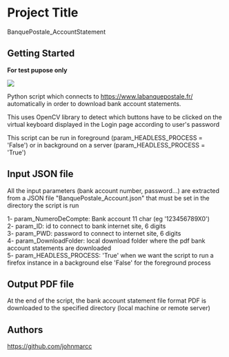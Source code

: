 # Project Title
BanquePostale_AccountStatement

## Getting Started

__For test pupose only__

![](https://github.com/johnmarcc/OpenCV_BanquePostale_AccountStatement/blob/master/BanquePostaleVirtualKeyboard.jpg)

Python script which connects to https://www.labanquepostale.fr/ automatically in order to download bank account statements. 

This uses OpenCV library to detect which buttons have to be clicked on the virtual keyboard displayed in the Login page according to 
user's password

This script can be run in foreground (param_HEADLESS_PROCESS = 'False') or in background on a server (param_HEADLESS_PROCESS = 'True')

## Input JSON file
All the input parameters (bank account number, password...) are extracted from a JSON file "BanquePostale_Account.json" that must be set in the directory the script is run

1- param_NumeroDeCompte: Bank account 11 char (eg '123456789X0') <br/>
2- param_ID: id to connect to bank internet site, 6 digits <br/>
3- param_PWD: password to connect to internet site, 6 digits <br/>
4- param_DownloadFolder: local download folder where the pdf bank account statements are downloaded <br/>
5- param_HEADLESS_PROCESS: 'True' when we want the script to run a firefox instance in a background else 'False' for the foreground process

## Output PDF file
At the end of the script, the bank account statement file format PDF is downloaded to the specified directory (local machine or remote server)

## Authors

https://github.com/johnmarcc
